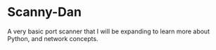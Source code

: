 # Scanny-Dan
A very basic port scanner that I will be expanding to learn more about Python, and network concepts.
